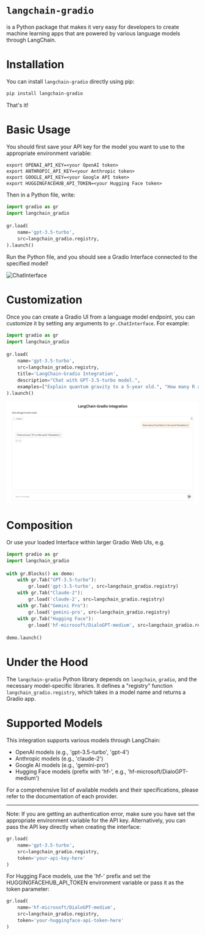 # `langchain-gradio`

is a Python package that makes it very easy for developers to create machine learning apps that are powered by various language models through LangChain.

# Installation

You can install `langchain-gradio` directly using pip:

```bash
pip install langchain-gradio
```

That's it! 

# Basic Usage

You should first save your API key for the model you want to use to the appropriate environment variable:

```
export OPENAI_API_KEY=<your OpenAI token>
export ANTHROPIC_API_KEY=<your Anthropic token>
export GOOGLE_API_KEY=<your Google API token>
export HUGGINGFACEHUB_API_TOKEN=<your Hugging Face token>
```

Then in a Python file, write:

```python
import gradio as gr
import langchain_gradio

gr.load(
    name='gpt-3.5-turbo',
    src=langchain_gradio.registry,
).launch()
```

Run the Python file, and you should see a Gradio Interface connected to the specified model!

![ChatInterface](chatinterface.png)

# Customization 

Once you can create a Gradio UI from a language model endpoint, you can customize it by setting any arguments to `gr.ChatInterface`. For example:

```py
import gradio as gr
import langchain_gradio

gr.load(
    name='gpt-3.5-turbo',
    src=langchain_gradio.registry,
    title='LangChain-Gradio Integration',
    description="Chat with GPT-3.5-turbo model.",
    examples=["Explain quantum gravity to a 5-year old.", "How many R are there in the word Strawberry?"]
).launch()
```
![ChatInterface with customizations](gradio-langchain-custom.png)

# Composition

Or use your loaded Interface within larger Gradio Web UIs, e.g.

```python
import gradio as gr
import langchain_gradio

with gr.Blocks() as demo:
    with gr.Tab("GPT-3.5-turbo"):
        gr.load('gpt-3.5-turbo', src=langchain_gradio.registry)
    with gr.Tab("Claude-2"):
        gr.load('claude-2', src=langchain_gradio.registry)
    with gr.Tab("Gemini Pro"):
        gr.load('gemini-pro', src=langchain_gradio.registry)
    with gr.Tab("Hugging Face"):
        gr.load('hf-microsoft/DialoGPT-medium', src=langchain_gradio.registry)

demo.launch()
```

# Under the Hood

The `langchain-gradio` Python library depends on `langchain`, `gradio`, and the necessary model-specific libraries. It defines a "registry" function `langchain_gradio.registry`, which takes in a model name and returns a Gradio app.

# Supported Models

This integration supports various models through LangChain:

- OpenAI models (e.g., 'gpt-3.5-turbo', 'gpt-4')
- Anthropic models (e.g., 'claude-2')
- Google AI models (e.g., 'gemini-pro')
- Hugging Face models (prefix with 'hf-', e.g., 'hf-microsoft/DialoGPT-medium')

For a comprehensive list of available models and their specifications, please refer to the documentation of each provider.

-------

Note: If you are getting an authentication error, make sure you have set the appropriate environment variable for the API key. Alternatively, you can pass the API key directly when creating the interface:

```py
gr.load(
    name='gpt-3.5-turbo',
    src=langchain_gradio.registry,
    token='your-api-key-here'
)
```

For Hugging Face models, use the 'hf-' prefix and set the HUGGINGFACEHUB_API_TOKEN environment variable or pass it as the token parameter:

```py
gr.load(
    name='hf-microsoft/DialoGPT-medium',
    src=langchain_gradio.registry,
    token='your-huggingface-api-token-here'
)
```
